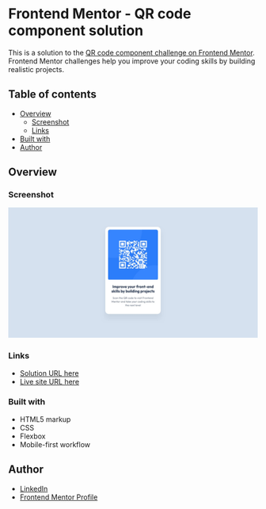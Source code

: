 # Frontend Mentor - QR code component solution

This is a solution to the [QR code component challenge on Frontend Mentor](https://www.frontendmentor.io/challenges/qr-code-component-iux_sIO_H). Frontend Mentor challenges help you improve your coding skills by building realistic projects.

## Table of contents

- [Overview](#overview)
    - [Screenshot](#screenshot)
    - [Links](#links)
- [Built with](#built-with)
- [Author](#author)

## Overview

### Screenshot

![](./design/screenshot.jpg)
### Links

- [Solution URL here](https://github.com/ajibade-ibrahim/qr-code-component)
- [Live site URL here](https://ajibade-ibrahim.github.io/qr-code-component/)

### Built with

- HTML5 markup
- CSS
- Flexbox
- Mobile-first workflow

## Author

- [LinkedIn](https://www.linkedin.com/in/ibrahim-kayode-ajibade/)
- [Frontend Mentor Profile](https://www.frontendmentor.io/profile/ajibade-ibrahim)
